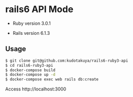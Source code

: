 # rails6 API Mode

* Ruby version
3.0.1

* Rails version
6.1.3

## Usage

```bash
$ git clone git@github.com:kudotakuya/rails6-ruby3-api
$ cd rails6-ruby3-api
$ docker-compose build
$ docker-compose up -d
$ docker-compose exec web rails db:create
```
Access http://localhost:3000
